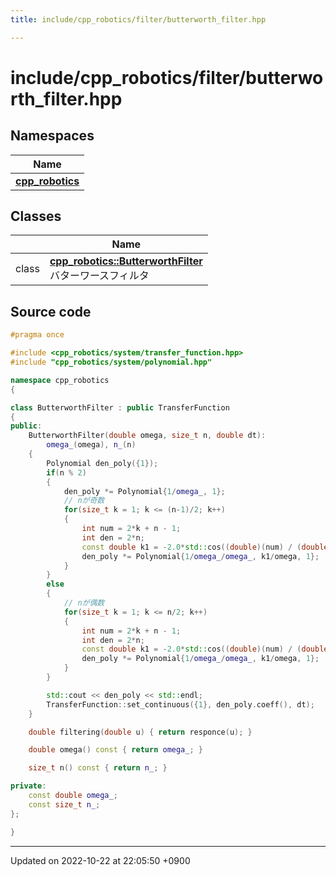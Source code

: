 ```yaml
---
title: include/cpp_robotics/filter/butterworth_filter.hpp

---
```


# include/cpp_robotics/filter/butterworth_filter.hpp



## Namespaces

| Name           |
| -------------- |
| **[cpp_robotics](/cpp_robotics/doxybook/Namespaces/namespacecpp__robotics/)**  |

## Classes

|                | Name           |
| -------------- | -------------- |
| class | **[cpp_robotics::ButterworthFilter](/cpp_robotics/doxybook/Classes/classcpp__robotics_1_1ButterworthFilter/)** <br>バターワースフィルタ  |




## Source code

```cpp
#pragma once

#include <cpp_robotics/system/transfer_function.hpp>
#include "cpp_robotics/system/polynomial.hpp"

namespace cpp_robotics
{

class ButterworthFilter : public TransferFunction
{
public:
    ButterworthFilter(double omega, size_t n, double dt):
        omega_(omega), n_(n)
    {
        Polynomial den_poly({1});
        if(n % 2)
        {
            den_poly *= Polynomial{1/omega_, 1};
            // nが奇数
            for(size_t k = 1; k <= (n-1)/2; k++)
            {
                int num = 2*k + n - 1;
                int den = 2*n;
                const double k1 = -2.0*std::cos((double)(num) / (double)(den) * M_PI);
                den_poly *= Polynomial{1/omega_/omega_, k1/omega, 1};
            }
        }
        else
        {
            // nが偶数
            for(size_t k = 1; k <= n/2; k++)
            {
                int num = 2*k + n - 1;
                int den = 2*n;
                const double k1 = -2.0*std::cos((double)(num) / (double)(den) * M_PI);
                den_poly *= Polynomial{1/omega_/omega_, k1/omega, 1};
            }
        }

        std::cout << den_poly << std::endl;
        TransferFunction::set_continuous({1}, den_poly.coeff(), dt);
    }

    double filtering(double u) { return responce(u); } 

    double omega() const { return omega_; }

    size_t n() const { return n_; }

private:
    const double omega_;
    const size_t n_;
};

}
```


-------------------------------

Updated on 2022-10-22 at 22:05:50 +0900
